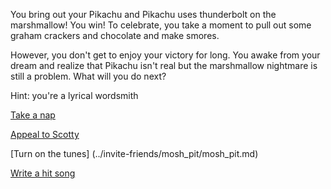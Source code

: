 You bring out your Pikachu and Pikachu uses thunderbolt on the marshmallow! You win!
To celebrate, you take a moment to pull out some graham crackers and chocolate
and make smores.

However, you don't get to enjoy your victory for long.  You awake from your dream and
realize that Pikachu isn't real but the marshmallow nightmare is still a problem.  What will you do next?

Hint: you're a lyrical wordsmith

[Take a nap](../sleep/marshmallow.md)

[Appeal to Scotty](../explore-outside/call-scotty/call-scotty.md)

[Turn on the tunes] (../invite-friends/mosh_pit/mosh_pit.md)

[Write a hit song](../hit-song/hit-song.md)